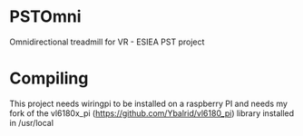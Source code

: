 # PSTOmni
Omnidirectional treadmill for VR - ESIEA PST project


# Compiling

This project needs wiringpi to be installed on a raspberry PI and needs my fork of the vl6180x_pi (https://github.com/Ybalrid/vl6180_pi) library installed in /usr/local


